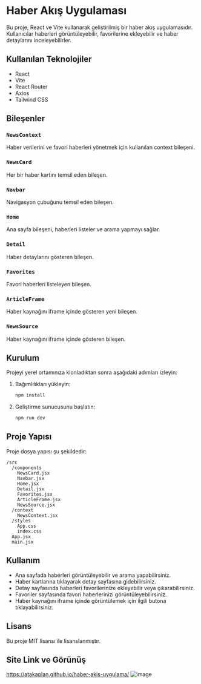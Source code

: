 # Haber Akış Uygulaması

Bu proje, React ve Vite kullanarak geliştirilmiş bir haber akış uygulamasıdır. Kullanıcılar haberleri görüntüleyebilir, favorilerine ekleyebilir ve haber detaylarını inceleyebilirler.

## Kullanılan Teknolojiler

- React
- Vite
- React Router
- Axios
- Tailwind CSS

## Bileşenler

### `NewsContext`

Haber verilerini ve favori haberleri yönetmek için kullanılan context bileşeni.

### `NewsCard`

Her bir haber kartını temsil eden bileşen.

### `Navbar`

Navigasyon çubuğunu temsil eden bileşen.

### `Home`

Ana sayfa bileşeni, haberleri listeler ve arama yapmayı sağlar.

### `Detail`

Haber detaylarını gösteren bileşen.

### `Favorites`

Favori haberleri listeleyen bileşen.

### `ArticleFrame`

Haber kaynağını iframe içinde gösteren yeni bileşen.

### `NewsSource`

Haber kaynağını iframe içinde gösteren bileşen.

## Kurulum

Projeyi yerel ortamınıza klonladıktan sonra aşağıdaki adımları izleyin:

1. Bağımlılıkları yükleyin:

   ```bash
   npm install
   ```

2. Geliştirme sunucusunu başlatın:
   ```bash
   npm run dev
   ```
## Proje Yapısı
Proje dosya yapısı şu şekildedir:
```
/src
  /components
    NewsCard.jsx
    Navbar.jsx
    Home.jsx
    Detail.jsx
    Favorites.jsx
    ArticleFrame.jsx
    NewsSource.jsx
  /context
    NewsContext.jsx
  /styles
    App.css
    index.css
  App.jsx
  main.jsx
```

## Kullanım

- Ana sayfada haberleri görüntüleyebilir ve arama yapabilirsiniz.
- Haber kartlarına tıklayarak detay sayfasına gidebilirsiniz.
- Detay sayfasında haberleri favorilerinize ekleyebilir veya çıkarabilirsiniz.
- Favoriler sayfasında favori haberlerinizi görüntüleyebilirsiniz.
- Haber kaynağını iframe içinde görüntülemek için ilgili butona tıklayabilirsiniz.

## Lisans

Bu proje MIT lisansı ile lisanslanmıştır.

## Site Link ve Görünüş
https://atakaplan.github.io/haber-akis-uygulama/
![image](https://github.com/user-attachments/assets/d3991046-bcd1-43ca-8383-a97caf90f1be)


